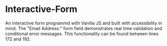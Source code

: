 # Interactive-Form
 An interactive form programmd with Vanilla JS and built with accessibility in mind.
 The "Email Address:" form field demonstrates real time validation and conditional error messages.  This functionality can be found between lines 172 and 192.
